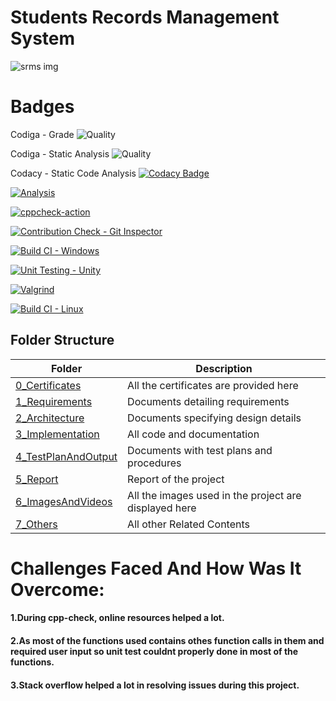 # Students Records Management System 

![srms img](https://user-images.githubusercontent.com/86227942/160691999-b2979afc-49af-4fe8-97e4-6d441dd2877b.jpg)

# Badges
Codiga - Grade
![Quality](https://api.codiga.io/project/32314/status/svg)

Codiga - Static Analysis
![Quality](https://api.codiga.io/project/32314/score/svg)

Codacy - Static Code Analysis
[![Codacy Badge](https://app.codacy.com/project/badge/Grade/7770faead2824824a97ae8b55ed848e6)](https://www.codacy.com/gh/AdithyaaRavishankar/M1_StudentRecordManagementSystem/dashboard?utm_source=github.com&amp;utm_medium=referral&amp;utm_content=AdithyaaRavishankar/M1_StudentRecordManagementSystem&amp;utm_campaign=Badge_Grade)

[![Analysis](https://github.com/AdithyaaRavishankar/M1_StudentRecordManagementSystem/actions/workflows/analysis.yml/badge.svg)](https://github.com/AdithyaaRavishankar/M1_StudentRecordManagementSystem/actions/workflows/analysis.yml)

[![cppcheck-action](https://github.com/AdithyaaRavishankar/M1_StudentRecordManagementSystem/actions/workflows/cppcheck.yml/badge.svg)](https://github.com/AdithyaaRavishankar/M1_StudentRecordManagementSystem/actions/workflows/cppcheck.yml)

[![Contribution Check - Git Inspector](https://github.com/AdithyaaRavishankar/M1_StudentRecordManagementSystem/actions/workflows/gitinspector.yml/badge.svg)](https://github.com/AdithyaaRavishankar/M1_StudentRecordManagementSystem/actions/workflows/gitinspector.yml)

[![Build CI - Windows](https://github.com/AdithyaaRavishankar/M1_StudentRecordManagementSystem/actions/workflows/build-on-windows.yml/badge.svg)](https://github.com/AdithyaaRavishankar/M1_StudentRecordManagementSystem/actions/workflows/build-on-windows.yml)

[![Unit Testing - Unity](https://github.com/AdithyaaRavishankar/M1_StudentRecordManagementSystem/actions/workflows/unit-test.yml/badge.svg)](https://github.com/AdithyaaRavishankar/M1_StudentRecordManagementSystem/actions/workflows/unit-test.yml)

[![Valgrind](https://github.com/AdithyaaRavishankar/M1_StudentRecordManagementSystem/actions/workflows/valgrind-check.yml/badge.svg)](https://github.com/AdithyaaRavishankar/M1_StudentRecordManagementSystem/actions/workflows/valgrind-check.yml)

[![Build CI - Linux](https://github.com/AdithyaaRavishankar/M1_StudentRecordManagementSystem/actions/workflows/build-on-linux.yml/badge.svg)](https://github.com/AdithyaaRavishankar/M1_StudentRecordManagementSystem/actions/workflows/build-on-linux.yml)

## Folder Structure 
 
|  Folder  |  Description  |
|-----|-------|
| [0_Certificates](https://github.com/AdithyaaRavishankar/M1_StudentRecordManagementSystem/tree/main/0_Certificates)| All the certificates are provided here|
| [1_Requirements](https://github.com/AdithyaaRavishankar/M1_March_2022/tree/main/1_Requirements) | Documents detailing requirements   |
| [2_Architecture](https://github.com/AdithyaaRavishankar/M1_March_2022/tree/main/2_Architecture) |   Documents specifying design details   |
| [3_Implementation](https://github.com/AdithyaaRavishankar/M1_March_2022/tree/main/3_Implementation) | All code and documentation |
| [4_TestPlanAndOutput](https://github.com/AdithyaaRavishankar/M1_StudentRecordManagementSystem/tree/main/4_TestplanAndOutput) | Documents with test plans and procedures  |
| [5_Report](https://github.com/AdithyaaRavishankar/M1_StudentRecordManagementSystem/tree/main/5_Report) | Report of the project  |
| [6_ImagesAndVideos](https://github.com/AdithyaaRavishankar/M1_StudentRecordManagementSystem/tree/main/6_ImagesAndVideos) | All the images used in the project are displayed here|
| [7_Others](https://github.com/AdithyaaRavishankar/M1_StudentRecordManagementSystem/tree/main/7_Others) | All other Related Contents|
# Challenges Faced And How Was It Overcome:
 #### 1.During cpp-check, online resources helped a lot.
 #### 2.As most of the functions used contains othes function calls in them and required user input         so unit test couldnt properly done in most of the functions.
 #### 3.Stack overflow helped a lot in resolving issues during this project.
